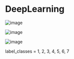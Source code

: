 # DeepLearning

![image](https://user-images.githubusercontent.com/88019800/144374151-0e750536-393c-4fde-86bf-f9facfbc1f4d.png)

![image](https://user-images.githubusercontent.com/88019800/144374451-5a11e6ce-7c9d-45a5-a070-d3875a5b3630.png)

![image](https://user-images.githubusercontent.com/88019800/144374471-d384482c-c22f-4cb8-b1a0-e781b0fbc1dd.png)

label_classes = 1, 2, 3, 4, 5, 6, 7
